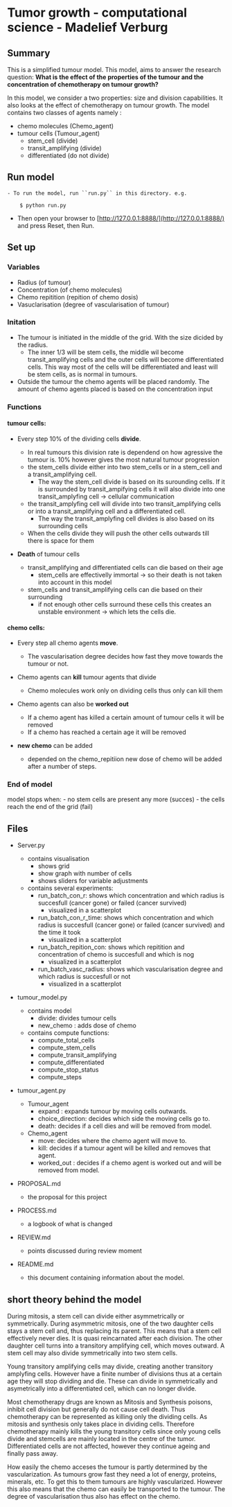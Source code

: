 # Tumor growth - computational science - Madelief Verburg
## Summary
This is a simplified tumour model. This model, aims to answer the research question: 
**What is the effect of the properties of the tumour and the concentration of chemotherapy on tumour growth?**

In this model, we consider a two properties: size and division capabilities. It also looks at the effect of chemotherapy on tumour growth. The model contains two classes of agents namely : 
- chemo molecules (Chemo_agent)
- tumour cells (Tumour_agent)
    - stem_cell (divide)
    - transit_amplifying (divide)
    - differentiated (do not divide)

## Run model
    - To run the model, run ``run.py`` in this directory. e.g.

```
    $ python run.py
```

- Then open your browser to [http://127.0.0.1:8888/](http://127.0.0.1:8888/) and press Reset, then Run.


## Set up

### Variables
- Radius (of tumour)
- Concentration (of chemo molecules)
- Chemo repitition (repition of chemo dosis)
- Vasuclarisation (degree of vascularisation of tumour)


### Initation
- The tumour is initiated in the middle of the grid. With the size dicided by the radius.
    - The inner 1/3 will be stem cells, the middle wil become transit_amplifying cells and the outer cells will become differentiated cells. This way most of the cells will be differentiated and least will be stem cells, as is normal in tumours.
- Outside the tumour the chemo agents will be placed randomly. The amount of chemo agents placed is based on the concentration input


### Functions
#### tumour cells: 
- Every step 10% of the dividing cells **divide**. 
    - In real tumours this division rate is dependend on how agressive the tumour is. 10% however gives the most natural tumour progression
    - the stem_cells divide either into two stem_cells or in a stem_cell and a transit_amplifying cell. 
        - The way the stem_cell divide is based on its surounding cells. If it is surrounded by transit_ampifying cells it will also divide into one transit_amplyfing cell -> cellular communication
    - the transit_amplyfing cell will divide into two transit_amplifying cells or into a transit_amplifying cell and a differentiated cell.
        - The way the transit_amplyfing cell divides is also based on its surrounding cells
    - When the cells divide they will push the other cells outwards till there is space for them

- **Death** of tumour cells
    - transit_amplifying and differentiated cells can die based on their age 
        - stem_cells are effectivelly immortal -> so their death is not taken into account in this model
    - stem_cells and transit_amplifying cells can die based on their surrounding
        - if not enough other cells surround these cells this creates an unstable environment -> which lets the cells die. 

#### chemo cells:
- Every step all chemo agents **move**. 
    - The vascularisation degree decides how fast they move towards the tumour or not.

- Chemo agents can **kill** tumour agents that divide
    - Chemo molecules work only on dividing cells thus only can kill them

- Chemo agents can also be **worked out**
    - If a chemo agent has killed a certain amount of tumour cells it will be removed
    - If a chemo has reached a certain age it will be removed
       
- **new chemo** can be added
    - depended on the chemo_repitiion new dose of chemo will be added after a number of steps.


### End of model
model stops when:
    - no stem cells are present any more (succes)
    - the cells reach the end of the grid (fail)

## Files
- Server.py
    - contains visualisation
        - shows grid
        - show graph with number of cells
        - shows sliders for variable adjustments
    - contains several experiments:
        - run_batch_con_r: shows which concentration and which radius is succesfull (cancer gone) or failed (cancer survived)
            - visualized in a scatterplot
        - run_batch_con_r_time: shows which concentration and which radius is succesfull (cancer gone) or failed (cancer survived) and the time it took
            - visualized in a scatterplot 
        - run_batch_repition_con: shows which repitition and concentration of chemo is succesfull and which is nog
            - visualized in a scatterplot
        - run_batch_vasc_radius: shows which vascularisation degree and which radius is succesfull or not
            - visualized in a scatterplot
        
- tumour_model.py
    - contains model
        - divide: divides tumour cells
        - new_chemo : adds dose of chemo
    - contains compute functions:
        - compute_total_cells
        - compute_stem_cells
        - compute_transit_amplifying
        - compute_differentiated
        - compute_stop_status
        - compute_steps

- tumour_agent.py
    - Tumour_agent
        - expand : expands tumour by moving cells outwards.
        - choice_direction: decides which side the moving cells go to.
        - death: decides if a cell dies and will be removed from model.
    - Chemo_agent
        - move: decides where the chemo agent will move to.
        - kill: decides if a tumour agent will be killed and removes that agent.
        - worked_out : decides if a chemo agent is worked out and will be removed from model.

- PROPOSAL.md
    - the proposal for this project

- PROCESS.md
    - a logbook of what is changed

- REVIEW.md
    - points discussed during review moment

- README.md
    - this document containing information about the model.
     


## short theory behind the model
During mitosis, a stem cell can divide either asymmetrically or symmetrically. During asymmetric mitosis, one of the two daughter cells stays a stem cell and, thus replacing its parent. This means that a stem cell effectively never dies. It is quasi reincarnated after each division. The other daughter cell turns into a transitory amplifying cell, which moves outward. A stem cell may also divide symmetrically into two stem cells. 

Young transitory amplifying cells may divide, creating another transitory amplyfing cells. However have a finite number of divisions thus at a certain age they will stop dividing and die.  These can divide in symmetrically and asymetrically into a differentiated cell, which can no longer divide.

Most chemotherapy drugs are known as Mitosis and Synthesis poisons, inhibit cell division but generally do not cause cell death. Thus chemotherapy can be represented as killing only the dividing cells. As mitosis and synthesis only takes place in dividing cells. Therefore chemotherapy mainly kills the young transitory cells since only young cells divide and stemcells are mainly located in the centre of the tumor. Differentiated cells are not affected, however they continue ageing and finally pass away.

How easily the chemo acceses the tumour is partly determined by the vascularization. As tumours grow fast they need a lot of energy, proteins, minerals, etc. To get this to them tumours are highly vascularized. However this also means that the chemo can easily be transported to the tumour. The degree of vascularisation thus also has effect on the chemo.
